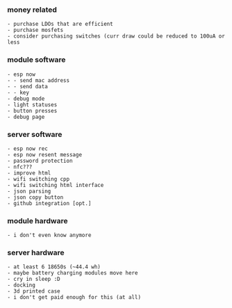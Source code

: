 ### money related
```
- purchase LDOs that are efficient
- purchase mosfets
- consider purchasing switches (curr draw could be reduced to 100uA or less
```
### module software
```
- esp now
- - send mac address
- - send data
- - key
- debug mode
- light statuses
- button presses
- debug page
```
### server software
```
- esp now rec
- esp now resent message
- password protection
- nfc???
- improve html
- wifi switching cpp
- wifi switching html interface
- json parsing
- json copy button
- github integration [opt.]
```
### module hardware
```
- i don't even know anymore
```
### server hardware
```
- at least 6 18650s (~44.4 wh)
- maybe battery charging modules move here
- cry in sleep :D
- docking
- 3d printed case
- i don't get paid enough for this (at all)
```
